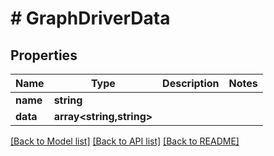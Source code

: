 # # GraphDriverData

## Properties

Name | Type | Description | Notes
------------ | ------------- | ------------- | -------------
**name** | **string** |  |
**data** | **array<string,string>** |  |

[[Back to Model list]](../../README.md#models) [[Back to API list]](../../README.md#endpoints) [[Back to README]](../../README.md)
